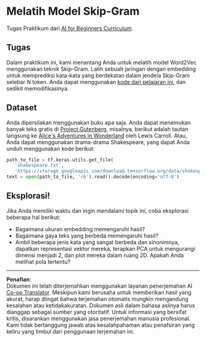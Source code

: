 <!--
CO_OP_TRANSLATOR_METADATA:
{
  "original_hash": "5130f01fdc5ebb83032b23d489027aac",
  "translation_date": "2025-08-29T12:43:35+00:00",
  "source_file": "lessons/5-NLP/15-LanguageModeling/lab/README.md",
  "language_code": "id"
}
-->
# Melatih Model Skip-Gram

Tugas Praktikum dari [AI for Beginners Curriculum](https://github.com/microsoft/ai-for-beginners).

## Tugas

Dalam praktikum ini, kami menantang Anda untuk melatih model Word2Vec menggunakan teknik Skip-Gram. Latih sebuah jaringan dengan embedding untuk memprediksi kata-kata yang berdekatan dalam jendela Skip-Gram selebar $N$ token. Anda dapat menggunakan [kode dari pelajaran ini](../CBoW-TF.ipynb), dan sedikit memodifikasinya.

## Dataset

Anda dipersilakan menggunakan buku apa saja. Anda dapat menemukan banyak teks gratis di [Project Gutenberg](https://www.gutenberg.org/), misalnya, berikut adalah tautan langsung ke [Alice's Adventures in Wonderland](https://www.gutenberg.org/files/11/11-0.txt) oleh Lewis Carroll. Atau, Anda dapat menggunakan drama-drama Shakespeare, yang dapat Anda unduh menggunakan kode berikut:

```python
path_to_file = tf.keras.utils.get_file(
   'shakespeare.txt', 
   'https://storage.googleapis.com/download.tensorflow.org/data/shakespeare.txt')
text = open(path_to_file, 'rb').read().decode(encoding='utf-8')
```

## Eksplorasi!

Jika Anda memiliki waktu dan ingin mendalami topik ini, coba eksplorasi beberapa hal berikut:

* Bagaimana ukuran embedding memengaruhi hasil?
* Bagaimana gaya teks yang berbeda memengaruhi hasil?
* Ambil beberapa jenis kata yang sangat berbeda dan sinonimnya, dapatkan representasi vektor mereka, terapkan PCA untuk mengurangi dimensi menjadi 2, dan plot mereka dalam ruang 2D. Apakah Anda melihat pola tertentu?

---

**Penafian**:  
Dokumen ini telah diterjemahkan menggunakan layanan penerjemahan AI [Co-op Translator](https://github.com/Azure/co-op-translator). Meskipun kami berusaha untuk memberikan hasil yang akurat, harap diingat bahwa terjemahan otomatis mungkin mengandung kesalahan atau ketidakakuratan. Dokumen asli dalam bahasa aslinya harus dianggap sebagai sumber yang otoritatif. Untuk informasi yang bersifat kritis, disarankan menggunakan jasa penerjemahan manusia profesional. Kami tidak bertanggung jawab atas kesalahpahaman atau penafsiran yang keliru yang timbul dari penggunaan terjemahan ini.